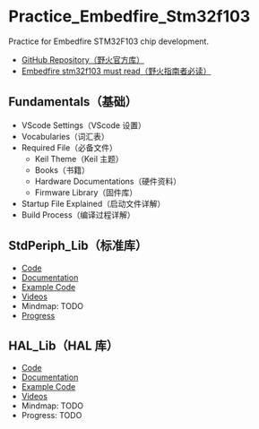 # Practice_Embedfire_Stm32f103

Practice for Embedfire STM32F103 chip development.

- [GitHub Repository（野火官方库）](https://github.com/Embedfire-stm32f103-zhinanzhe)
- [Embedfire stm32f103 must read（野火指南者必读）](https://github.com/Embedfire-stm32f103-zhinanzhe/ebf_stm32f103_zhinanzhe_must_read/tree/master)

## Fundamentals（基础）

- VScode Settings（VScode 设置）
- Vocabularies（词汇表）
- Required File（必备文件）
  - Keil Theme（Keil 主题）
  - Books（书籍）
  - Hardware Documentations（硬件资料）
  - Firmware Library（固件库）
- Startup File Explained（启动文件详解）
- Build Process（编译过程详解）

## StdPeriph_Lib（标准库）

- [Code](01_StdPeriph_Lib/README.md)
- [Documentation](https://doc.embedfire.com/mcu/stm32/f103zhinanzhe/std/zh/latest/index.html)
- [Example Code](https://github.com/Embedfire-stm32f103-zhinanzhe/ebf_stm32f103_zhinanzhe_std_code)
- [Videos](https://space.bilibili.com/356820657/search/video?keyword=150)
- Mindmap: TODO
- [Progress](https://www.bilibili.com/video/BV1Ss411M75x/?p=5&spm_id_from=pageDriver&vd_source=75275452d1d334b4d80721d4823e4631)

## HAL_Lib（HAL 库）

- [Code](02_HAL_Lib/README.md)
- [Documentation](https://doc.embedfire.com/mcu/stm32/f103zhinanzhe/hal/zh/latest/index.html)
- [Example Code](https://github.com/Embedfire-stm32f103-zhinanzhe/ebf_stm32f103_zhinanzhe_hal_code)
- [Videos](https://www.bilibili.com/video/BV18X4y1M763/?vd_source=75275452d1d334b4d80721d4823e4631)
- Mindmap: TODO
- Progress: TODO
